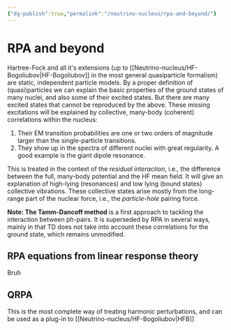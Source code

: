 ```yaml
---
{"dg-publish":true,"permalink":"/neutrino-nucleus/rpa-and-beyond/"}
---
```


# RPA and beyond
Hartree-Fock and all it's extensions (up to [[Neutrino-nucleus/HF-Bogoliubov\|HF-Bogoliubov]] in the most general quasiparticle formalism) are static, independent particle models. By a proper definition of (quasi)particles we can explain the basic properties of the ground states of many nuclei, and also some of their excited states. 
But there are many excited states that cannot be reproduced by the above. These missing excitations will be explained by collective, many-body (coherent) correlations within the nucleus:
1. Their EM transition probabilities are one or two orders of magnitude larger than the single-particle transitions.
2. They show up in the spectra of different nuclei with great regularity. A good example is the giant dipole resonance.

This is treated in the context of the _residual interaction_, i.e., the difference between the full, many-body potential and the HF mean field. It will give an explanation of high-lying (resonances) and low lying (bound states) collective vibrations. 
These collective states arise mostly from the long-range part of the nuclear force, i.e., the _particle-hole_ pairing force.

**Note: The Tamm-Dancoff method** is a first approach to tackling the interaction between ph-pairs. It is superseded by RPA in several ways, mainly in that TD does not take into account these correlations for the ground state, which remains unmodified.

## RPA equations from linear response theory
Bruh

##  QRPA
This is the most complete way of treating harmonic perturbations, and can be used as a plug-in to [[Neutrino-nucleus/HF-Bogoliubov\|HFB]]